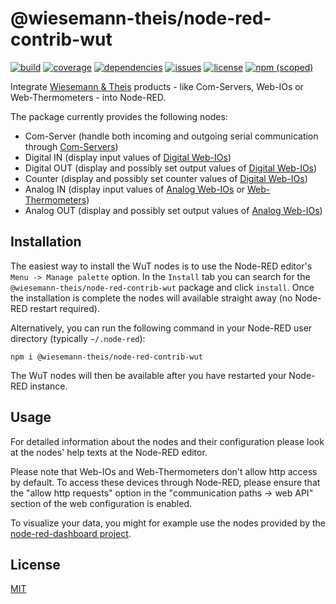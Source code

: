 # @wiesemann-theis/node-red-contrib-wut

[![build](https://travis-ci.com/wiesemann-theis/node-red-contrib-wut.svg?branch=master)](https://travis-ci.com/wiesemann-theis/node-red-contrib-wut)
[![coverage](https://coveralls.io/repos/github/wiesemann-theis/node-red-contrib-wut/badge.svg?branch=master)](https://coveralls.io/github/wiesemann-theis/node-red-contrib-wut?branch=master)
[![dependencies](https://img.shields.io/david/wiesemann-theis/node-red-contrib-wut)](package.json)
[![issues](https://img.shields.io/github/issues/wiesemann-theis/node-red-contrib-wut)](https://github.com/wiesemann-theis/node-red-contrib-wut/issues)
[![license](https://img.shields.io/github/license/wiesemann-theis/node-red-contrib-wut?color=blue)](LICENSE)
[![npm (scoped)](https://img.shields.io/npm/v/@wiesemann-theis/node-red-contrib-wut)](https://www.npmjs.com/package/@wiesemann-theis/node-red-contrib-wut)

Integrate [Wiesemann & Theis](https://www.wut.de/) products - like Com-Servers, Web-IOs or Web-Thermometers - into Node-RED.

The package currently provides the following nodes:

- Com-Server (handle both incoming and outgoing serial communication through [Com-Servers](https://www.wut.de/e-58665-ww-daus-000.php))
- Digital IN (display input values of [Digital Web-IOs](https://www.wut.de/e-50www-10-inus-000.php))
- Digital OUT (display and possibly set output values of [Digital Web-IOs](https://www.wut.de/e-50www-10-inus-000.php))
- Counter (display and possibly set counter values of [Digital Web-IOs](https://www.wut.de/e-50www-10-inus-000.php))
- Analog IN (display input values of [Analog Web-IOs](https://www.wut.de/e-5764w-10-inus-000.php) or [Web-Thermometers](https://www.wut.de/e-5760w-10-inus-000.php))
- Analog OUT (display and possibly set output values of [Analog Web-IOs](https://www.wut.de/e-5764w-10-inus-000.php))

## Installation

The easiest way to install the WuT nodes is to use the Node-RED editor's `Menu -> Manage palette` option.
In the `Install` tab you can search for the `@wiesemann-theis/node-red-contrib-wut` package and click `install`.
Once the installation is complete the nodes will available straight away (no Node-RED restart required).

Alternatively, you can run the following command in your Node-RED user directory (typically `~/.node-red`):

    npm i @wiesemann-theis/node-red-contrib-wut

The WuT nodes will then be available after you have restarted your Node-RED instance.

## Usage

For detailed information about the nodes and their configuration please look at the nodes' help texts at the Node-RED editor.

Please note that Web-IOs and Web-Thermometers don't allow http access by default.
To access these devices through Node-RED, please ensure that the "allow http requests" option in the "communication paths -> web API" section of the web configuration is enabled.

To visualize your data, you might for example use the nodes provided by the [node-red-dashboard project](https://flows.nodered.org/node/node-red-dashboard).

## License

[MIT](LICENSE)
